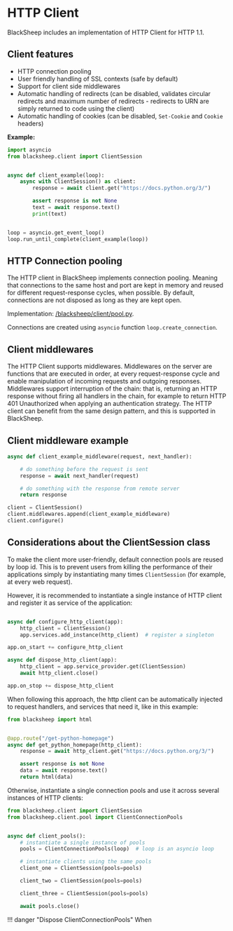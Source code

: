 # HTTP Client

BlackSheep includes an implementation of HTTP Client for HTTP 1.1.

## Client features

- HTTP connection pooling
- User friendly handling of SSL contexts (safe by default)
- Support for client side middlewares
- Automatic handling of redirects (can be disabled, validates circular
  redirects and maximum number of redirects - redirects to URN are simply
  returned to code using the client)
- Automatic handling of cookies (can be disabled, `Set-Cookie` and `Cookie`
  headers)

**Example:**
```python
import asyncio
from blacksheep.client import ClientSession


async def client_example(loop):
    async with ClientSession() as client:
        response = await client.get("https://docs.python.org/3/")

        assert response is not None
        text = await response.text()
        print(text)


loop = asyncio.get_event_loop()
loop.run_until_complete(client_example(loop))

```

## HTTP Connection pooling

The HTTP client in BlackSheep implements connection pooling. Meaning that
connections to the same host and port are kept in memory and reused for
different request-response cycles, when possible. By default, connections are
not disposed as long as they are kept open.

Implementation:
[/blacksheep/client/pool.py](https://github.com/RobertoPrevato/BlackSheep/blob/master/blacksheep/client/pool.py).

Connections are created using `asyncio` function `loop.create_connection`.

## Client middlewares

The HTTP Client supports middlewares. Middlewares on the server are functions
that are executed in order, at every request-response cycle and enable
manipulation of incoming requests and outgoing responses. Middlewares support
interruption of the chain: that is, returning an HTTP response without firing
all handlers in the chain, for example to return HTTP 401 Unauthorized when
applying an authentication strategy. The HTTP client can benefit from the same
design pattern, and this is supported in BlackSheep.

## Client middleware example

```python
async def client_example_middleware(request, next_handler):

    # do something before the request is sent
    response = await next_handler(request)

    # do something with the response from remote server
    return response

client = ClientSession()
client.middlewares.append(client_example_middleware)
client.configure()
```

## Considerations about the ClientSession class
To make the client more user-friendly, default connection pools are reused by
loop id. This is to prevent users from killing the performance of their
applications simply by instantiating many times `ClientSession` (for example,
at every web request).

However, it is recommended to instantiate a single instance of HTTP client and
register it as service of the application:

```python

async def configure_http_client(app):
    http_client = ClientSession()
    app.services.add_instance(http_client)  # register a singleton

app.on_start += configure_http_client

async def dispose_http_client(app):
    http_client = app.service_provider.get(ClientSession)
    await http_client.close()

app.on_stop += dispose_http_client

```

When following this approach, the http client can be automatically injected to
request handlers, and services that need it, like in this example:

```python
from blacksheep import html


@app.route("/get-python-homepage")
async def get_python_homepage(http_client):
    response = await http_client.get("https://docs.python.org/3/")

    assert response is not None
    data = await response.text()
    return html(data)
```

Otherwise, instantiate a single connection pools and use it across several
instances of HTTP clients:

```python
from blacksheep.client import ClientSession
from blacksheep.client.pool import ClientConnectionPools


async def client_pools():
    # instantiate a single instance of pools
    pools = ClientConnectionPools(loop)  # loop is an asyncio loop

    # instantiate clients using the same pools
    client_one = ClientSession(pools=pools)

    client_two = ClientSession(pools=pools)

    client_three = ClientSession(pools=pools)

    await pools.close()
```

!!! danger "Dispose ClientConnectionPools"
    When

